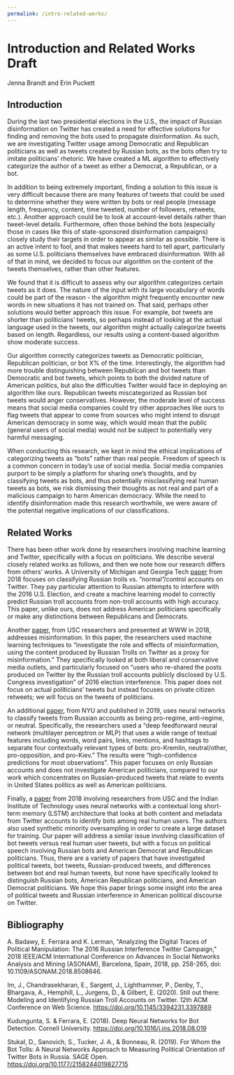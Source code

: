 ```yaml
---
permalink: /intro-related-works/
---
```


# Introduction and Related Works Draft
Jenna Brandt and Erin Puckett

## Introduction
During the last two presidential elections in the U.S., the impact of Russian disinformation on Twitter has created a need for effective solutions for finding and removing the bots used to propagate disinformation. As such, we are investigating Twitter usage among Democratic and Republican politicians as well as tweets created by Russian bots, as the bots often try to imitate politicians’ rhetoric. We have created a ML algorithm to effectively categorize the author of a tweet as either a Democrat, a Republican, or a bot. 

In addition to being extremely important, finding a solution to this issue is very difficult because there are many features of tweets that could be used to determine whether they were written by bots or real people (message length, frequency, content, time tweeted, number of followers, retweets, etc.). Another approach could be to look at account-level details rather than tweet-level details. Furthermore, often those behind the bots (especially those in cases like this of state-sponsored disinformation campaigns) closely study their targets in order to appear as similar as possible. There is an active intent to fool, and that makes tweets hard to tell apart, particularly as some U.S. politicians themselves have embraced disinformation. With all of that in mind, we decided to focus our algorithm on the content of the tweets themselves, rather than other features. 

We found that it is difficult to assess why our algorithm categorizes certain tweets as it does. The nature of the input with its large vocabulary of words could be part of the reason - the algorithm might frequently encounter new words in new situations it has not trained on. That said, perhaps other solutions would better approach this issue. For example, bot tweets are shorter than politicians’ tweets, so perhaps instead of looking at the actual language used in the tweets, our algorithm might actually categorize tweets based on length. Regardless, our results using a content-based algorithm show moderate success. 

Our algorithm correctly categorizes tweets as Democratic politician, Republican politician, or bot X% of the time. Interestingly, the algorithm had more trouble distinguishing between Republican and bot tweets than Democratic and bot tweets, which points to both the divided nature of American politics, but also the difficulties Twitter would face in deploying an algorithm like ours. Republican tweets miscategorized as Russian bot tweets would anger conservatives. However, the moderate level of success means that social media companies could try other approaches like ours to flag tweets that appear to come from sources who might intend to disrupt American democracy in some way, which would mean that the public (general users of social media) would not be subject to potentially very harmful messaging. 

When conducting this research, we kept in mind the ethical implications of categorizing tweets as “bots” rather than real people. Freedom of speech is a common concern in today’s use of social media. Social media companies purport to be simply a platform for sharing one’s thoughts, and by classifying tweets as bots, and thus potentially misclassifying real human tweets as bots, we risk dismissing their thoughts as not real and part of a malicious campaign to harm American democracy. While the need to identify disinformation made this research worthwhile, we were aware of the potential negative implications of our classifications. 


## Related Works
There has been other work done by researchers involving machine learning and Twitter, specifically with a focus on politicians. We describe several closely related works as follows, and then we note how our research differs from others’ works. A University of Michigan and Georgia Tech [paper](https://arxiv.org/pdf/1901.11162.pdf) from 2018 focuses on classifying Russian trolls vs. “normal”/control accounts on Twitter. They pay particular attention to Russian attempts to interfere with the 2016 U.S. Election, and create a machine learning model to correctly predict Russian troll accounts from non-troll accounts with high accuracy. This paper, unlike ours, does not address American politicians specifically or make any distinctions between Republicans and Democrats.

Another [paper](https://arxiv.org/pdf/1802.04291.pdf), from USC researchers and presented at WWW in 2018, addresses misinformation. In this paper, the researchers used machine learning techniques to “investigate the role and effects of misinformation, using the content produced by Russian Trolls on Twitter as a proxy for misinformation.” They specifically looked at both liberal and conservative media outlets, and particularly focused on “users who re-shared the posts produced on Twitter by the Russian troll accounts publicly disclosed by U.S. Congress investigation” of 2016 election interference. This paper does not focus on actual politicians’ tweets but instead focuses on private citizen retweets; we will focus on the tweets of politicians.

An additional [paper](https://journals.sagepub.com/doi/pdf/10.1177/2158244019827715), from NYU and published in 2019, uses neural networks to classify tweets from Russian accounts as being pro-regime, anti-regime, or neutral. Specifically, the researchers used a “deep feedforward neural network (multilayer perceptron or MLP) that uses a wide range of textual features including words, word pairs, links, mentions, and hashtags to separate four contextually relevant types of bots: pro-Kremlin, neutral/other, pro-opposition, and pro-Kiev.” The results were “high-confidence predictions for most observations”. This paper focuses on only Russian accounts and does not investigate American politicians, compared to our work which concentrates on Russian-produced tweets that relate to events in United States politics as well as American politicians.

Finally, a [paper](https://arxiv.org/pdf/1802.04289.pdf) from 2018 involving researchers from USC and the Indian Institute of Technology uses neural networks with a contextual long short-term memory (LSTM) architecture that looks at both content and metadata from Twitter accounts to identify bots among real human users. The authors also used synthetic minority oversampling in order to create a large dataset for training. Our paper will address a similar issue involving classification of bot tweets versus real human user tweets, but with a focus on political speech involving Russian bots and American Democrat and Republican politicians. Thus, there are a variety of papers that have investigated political tweets, bot tweets, Russian-produced tweets, and differences between bot and real human tweets, but none have specifically looked to distinguish Russian bots, American Republican politicians, and American Democrat politicians. We hope this paper brings some insight into the area of political tweets and Russian interference in American political discourse on Twitter.

## Bibliography

A. Badawy, E. Ferrara and K. Lerman, "Analyzing the Digital Traces of Political Manipulation: The 2016 Russian Interference Twitter Campaign," 2018 IEEE/ACM International Conference on Advances in Social Networks Analysis and Mining (ASONAM), Barcelona, Spain, 2018, pp. 258-265, doi: 10.1109/ASONAM.2018.8508646.

Im, J., Chandrasekharan, E., Sargent, J., Lighthammer, P., Denby, T., Bhargava, A., Hemphill, L., Jurgens, D., & Gilbert, E. (2020). Still out there: Modeling and Identifying Russian Troll Accounts on Twitter. 12th ACM Conference on Web Science. https://doi.org/10.1145/3394231.3397889

Kudungunta, S. & Ferrara, E. (2018). Deep Neural Networks for Bot Detection. Cornell University. https://doi.org/10.1016/j.ins.2018.08.019 

Stukal, D., Sanovich, S., Tucker, J. A., & Bonneau, R. (2019). For Whom the Bot Tolls: A Neural Networks Approach to Measuring Political Orientation of Twitter Bots in Russia. SAGE Open. https://doi.org/10.1177/2158244019827715
